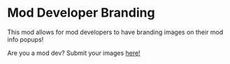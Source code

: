 # Mod Developer Branding

This mod allows for mod developers to have branding images on their mod info popups!

Are you a mod dev? Submit your images [here!](https://github.com/Alphalaneous/ModDevBranding-Images/issues/new?assignees=&labels=&projects=&template=Submit+Image.yml&title=%5BImage+Submission%5D%3A+)
